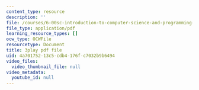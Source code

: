 ```yaml
---
content_type: resource
description: ''
file: /courses/6-00sc-introduction-to-computer-science-and-programming-spring-2011/4a70175213c5cdb4176fc7032b9b6494_8I0BmT1ccuw.pdf
file_type: application/pdf
learning_resource_types: []
ocw_type: OCWFile
resourcetype: Document
title: 3play pdf file
uid: 4a701752-13c5-cdb4-176f-c7032b9b6494
video_files:
  video_thumbnail_file: null
video_metadata:
  youtube_id: null
---
```

